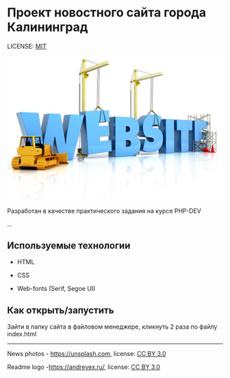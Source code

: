 # Проект новостного сайта города Калининград

LICENSE: [MIT](/license.md)

![](images/Web.jpg)


Разработан в качестве практического задания на курсе PHP-DEV

…

## Используемые технологии

* HTML

* CSS 

* Web-fonts (Serif, Segoe UI)

## Как открыть/запустить

Зайти в папку сайта в файловом менеджере, кликнуть 2 раза по файлу index.html


---

News photos - https://unsplash.com, license: [CC BY 3.0](https://creativecommons.org/licenses/by/3.0)

Readme logo -https://andreyex.ru/, license: [CC BY 3.0](https://creativecommons.org/licenses/by/3.0)